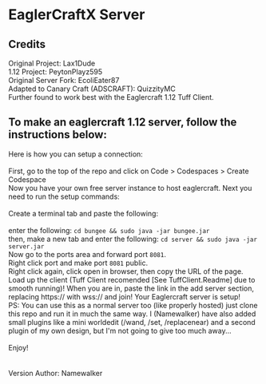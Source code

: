 # EaglerCraftX Server

## Credits
Original Project: Lax1Dude
<br>
1.12 Project: PeytonPlayz595
<br>
Original Server Fork: EcoliEater87
<br> 
Adapted to Canary Craft (ADSCRAFT): QuizzityMC
<br>
Further found to work best with the Eaglercraft 1.12 Tuff Client.
<br>

## To make an eaglercraft 1.12 server, follow the instructions below:
Here is how you can setup a connection:
<br>
<br>
First, go to the top of the repo and click on Code > Codespaces > Create Codespace
<br>
Now you have your own free server instance to host eaglercraft. Next you need to run the setup commands:
<br>
<br>
Create a terminal tab and paste the following:<br>
<br>
enter the following: `cd bungee && sudo java -jar bungee.jar`
<br>
then, make a new tab and enter the following: `cd server && sudo java -jar server.jar`
<br>
Now go to the ports area and forward port `8081`.
<br>
Right click port and make port `8081` public.
<br>
Right click again, click open in browser, then copy the URL of the page.
<br>
Load up the client (Tuff Client recomended [See TuffClient.Readme] due to smooth running)! When you are in, paste the link in the add server section, replacing https:// with wss:// and join!
Your Eaglercraft server is setup!
<br>
PS: You can use this as a normal server too (like properly hosted) just clone this repo and run it in much the same way. I (Namewalker) have also added small plugins like a mini worldedit (/wand, /set, /replacenear) and a second plugin of my own design, but I'm not going to give too much away...
<br>
<br>
Enjoy!
<br>
<br>
<br>
Version Author: Namewalker
